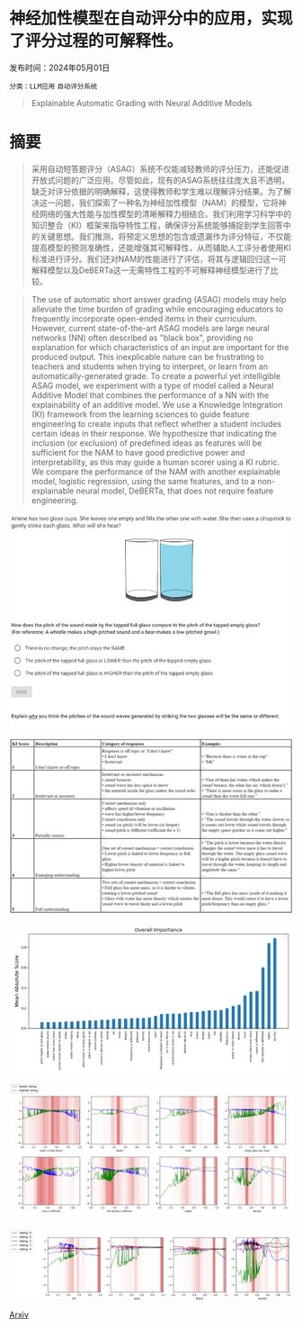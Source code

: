 # 神经加性模型在自动评分中的应用，实现了评分过程的可解释性。

发布时间：2024年05月01日

`分类：LLM应用` `自动评分系统`

> Explainable Automatic Grading with Neural Additive Models

# 摘要

> 采用自动短答题评分（ASAG）系统不仅能减轻教师的评分压力，还能促进开放式问题的广泛应用。尽管如此，现有的ASAG系统往往庞大且不透明，缺乏对评分依据的明确解释，这使得教师和学生难以理解评分结果。为了解决这一问题，我们探索了一种名为神经加性模型（NAM）的模型，它将神经网络的强大性能与加性模型的清晰解释力相结合。我们利用学习科学中的知识整合（KI）框架来指导特性工程，确保评分系统能够捕捉到学生回答中的关键思想。我们推测，将预定义思想的包含或遗漏作为评分特征，不仅能提高模型的预测准确性，还能增强其可解释性，从而辅助人工评分者使用KI标准进行评分。我们还对NAM的性能进行了评估，将其与逻辑回归这一可解释模型以及DeBERTa这一无需特性工程的不可解释神经模型进行了比较。

> The use of automatic short answer grading (ASAG) models may help alleviate the time burden of grading while encouraging educators to frequently incorporate open-ended items in their curriculum. However, current state-of-the-art ASAG models are large neural networks (NN) often described as "black box", providing no explanation for which characteristics of an input are important for the produced output. This inexplicable nature can be frustrating to teachers and students when trying to interpret, or learn from an automatically-generated grade. To create a powerful yet intelligible ASAG model, we experiment with a type of model called a Neural Additive Model that combines the performance of a NN with the explainability of an additive model. We use a Knowledge Integration (KI) framework from the learning sciences to guide feature engineering to create inputs that reflect whether a student includes certain ideas in their response. We hypothesize that indicating the inclusion (or exclusion) of predefined ideas as features will be sufficient for the NAM to have good predictive power and interpretability, as this may guide a human scorer using a KI rubric. We compare the performance of the NAM with another explainable model, logistic regression, using the same features, and to a non-explainable neural model, DeBERTa, that does not require feature engineering.

![神经加性模型在自动评分中的应用，实现了评分过程的可解释性。](../../../paper_images/2405.00489/SoundwavesItem.png)

![神经加性模型在自动评分中的应用，实现了评分过程的可解释性。](../../../paper_images/2405.00489/SoundwavesRubric.png)

![神经加性模型在自动评分中的应用，实现了评分过程的可解释性。](../../../paper_images/2405.00489/NAM_featureimportance.png)

![神经加性模型在自动评分中的应用，实现了评分过程的可解释性。](../../../paper_images/2405.00489/NAM_density.png)

![神经加性模型在自动评分中的应用，实现了评分过程的可解释性。](../../../paper_images/2405.00489/NAM_density_all.png)

[Arxiv](https://arxiv.org/abs/2405.00489)